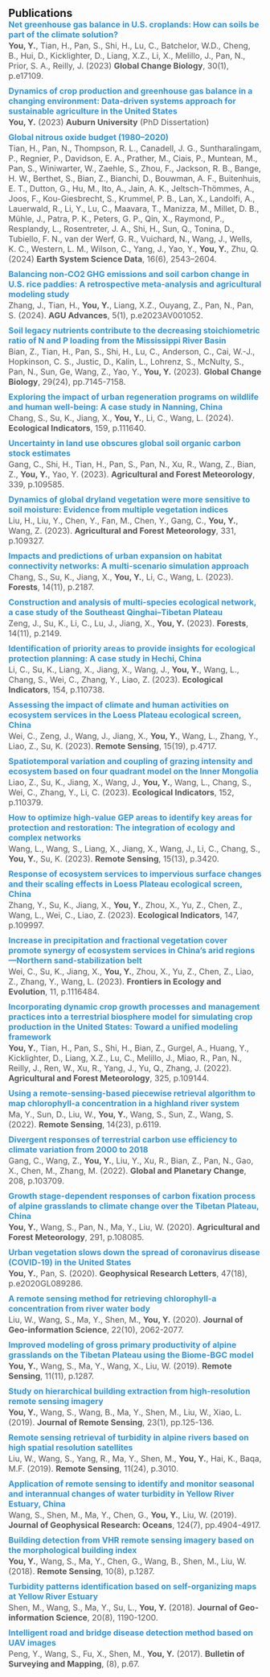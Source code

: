 <h1 id="publications"></h1>
<h2 style="margin: 50px 0px 0px;">Publications</h2>

<div class="publications" style="padding-left: 0px;">
  <div style="margin-bottom: 10px;">
    <div style="margin: 0; padding: 0;">
      <div class="title" style="font-weight: bold; font-size: 16px; margin-bottom: 2px; color: #2f95de;">
        Net greenhouse gas balance in U.S. croplands: How can soils be part of the climate solution?
      </div>
      <div class="author" style="font-size: 16px; color: #555;">
        <strong>You, Y.</strong>, Tian, H., Pan, S., Shi, H., Lu, C., Batchelor, W.D., Cheng, B., Hui, D., Kicklighter, D., Liang, X.Z., Li, X., Melillo, J., Pan, N., Prior, S. A., Reilly, J. (2023) <strong>Global Change Biology</strong>, 30(1), p.e17109.
      </div>
    </div>
  </div>

  <div style="margin-bottom: 10px;">
    <div style="margin: 0; padding: 0;">
      <div class="title" style="font-weight: bold; font-size: 16px; margin-bottom: 2px; color: #2f95de;">
        Dynamics of crop production and greenhouse gas balance in a changing environment: Data-driven systems approach for sustainable agriculture in the United States
      </div>
      <div class="author" style="font-size: 16px; color: #555;">
        <strong>You, Y.</strong> (2023) <strong>Auburn University</strong> (PhD Dissertation)
      </div>
    </div>
  </div>

  <div style="margin-bottom: 10px;">
    <div style="margin: 0; padding: 0;">
      <div class="title" style="font-weight: bold; font-size: 16px; margin-bottom: 2px; color: #2f95de;">
        Global nitrous oxide budget (1980–2020)
      </div>
      <div class="author" style="font-size: 16px; color: #555;">
        Tian, H., Pan, N., Thompson, R. L., Canadell, J. G., Suntharalingam, P., Regnier, P., Davidson, E. A., Prather, M., Ciais, P., Muntean, M., Pan, S., Winiwarter, W., Zaehle, S., Zhou, F., Jackson, R. B., Bange, H. W., Berthet, S., Bian, Z., Bianchi, D., Bouwman, A. F., Buitenhuis, E. T., Dutton, G., Hu, M., Ito, A., Jain, A. K., Jeltsch-Thömmes, A., Joos, F., Kou-Giesbrecht, S., Krummel, P. B., Lan, X., Landolfi, A., Lauerwald, R., Li, Y., Lu, C., Maavara, T., Manizza, M., Millet, D. B., Mühle, J., Patra, P. K., Peters, G. P., Qin, X., Raymond, P., Resplandy, L., Rosentreter, J. A., Shi, H., Sun, Q., Tonina, D., Tubiello, F. N., van der Werf, G. R., Vuichard, N., Wang, J., Wells, K. C., Western, L. M., Wilson, C., Yang, J., Yao, Y., <strong>You, Y.</strong>, Zhu, Q. (2024) <strong>Earth System Science Data</strong>, 16(6), 2543–2604.
      </div>
    </div>
  </div>

  <div style="margin-bottom: 10px;">
    <div style="margin: 0; padding: 0;">
      <div class="title" style="font-weight: bold; font-size: 16px; margin-bottom: 2px; color: #2f95de;">
        Balancing non‐CO2 GHG emissions and soil carbon change in U.S. rice paddies: A retrospective meta‐analysis and agricultural modeling study
      </div>
      <div class="author" style="font-size: 16px; color: #555;">
        Zhang, J., Tian, H., <strong>You, Y.</strong>, Liang, X.Z., Ouyang, Z., Pan, N., Pan, S. (2024). <strong>AGU Advances</strong>, 5(1), p.e2023AV001052.
      </div>
    </div>
  </div>

  <div style="margin-bottom: 10px;">
    <div style="margin: 0; padding: 0;">
      <div class="title" style="font-weight: bold; font-size: 16px; margin-bottom: 2px; color: #2f95de;">
        Soil legacy nutrients contribute to the decreasing stoichiometric ratio of N and P loading from the Mississippi River Basin
      </div>
      <div class="author" style="font-size: 16px; color: #555;">
        Bian, Z., Tian, H., Pan, S., Shi, H., Lu, C., Anderson, C., Cai, W.-J., Hopkinson, C. S., Justic, D., Kalin, L., Lohrenz, S., McNulty, S., Pan, N., Sun, Ge, Wang, Z., Yao, Y., <strong>You, Y.</strong> (2023). <strong>Global Change Biology</strong>, 29(24), pp.7145-7158.
      </div>
    </div>
  </div>

  <div style="margin-bottom: 10px;">
    <div style="margin: 0; padding: 0;">
      <div class="title" style="font-weight: bold; font-size: 16px; margin-bottom: 2px; color: #2f95de;">
        Exploring the impact of urban regeneration programs on wildlife and human well-being: A case study in Nanning, China
      </div>
      <div class="author" style="font-size: 16px; color: #555;">
        Chang, S., Su, K., Jiang, X., <strong>You, Y.</strong>, Li, C., Wang, L. (2024). <strong>Ecological Indicators</strong>, 159, p.111640.
      </div>
    </div>
  </div>

  <div style="margin-bottom: 10px;">
    <div style="margin: 0; padding: 0;">
      <div class="title" style="font-weight: bold; font-size: 16px; margin-bottom: 2px; color: #2f95de;">
        Uncertainty in land use obscures global soil organic carbon stock estimates
      </div>
      <div class="author" style="font-size: 16px; color: #555;">
        Gang, C., Shi, H., Tian, H., Pan, S., Pan, N., Xu, R., Wang, Z., Bian, Z., <strong>You, Y.</strong>, Yao, Y. (2023). <strong>Agricultural and Forest Meteorology</strong>, 339, p.109585.
      </div>
    </div>
  </div>

  <div style="margin-bottom: 10px;">
    <div style="margin: 0; padding: 0;">
      <div class="title" style="font-weight: bold; font-size: 16px; margin-bottom: 2px; color: #2f95de;">
        Dynamics of global dryland vegetation were more sensitive to soil moisture: Evidence from multiple vegetation indices
      </div>
      <div class="author" style="font-size: 16px; color: #555;">
        Liu, H., Liu, Y., Chen, Y., Fan, M., Chen, Y., Gang, C., <strong>You, Y.</strong>, Wang, Z. (2023). <strong>Agricultural and Forest Meteorology</strong>, 331, p.109327.
      </div>
    </div>
  </div>

  <div style="margin-bottom: 10px;">
    <div style="margin: 0; padding: 0;">
      <div class="title" style="font-weight: bold; font-size: 16px; margin-bottom: 2px; color: #2f95de;">
        Impacts and predictions of urban expansion on habitat connectivity networks: A multi-scenario simulation approach
      </div>
      <div class="author" style="font-size: 16px; color: #555;">
        Chang, S., Su, K., Jiang, X., <strong>You, Y.</strong>, Li, C., Wang, L. (2023). <strong>Forests</strong>, 14(11), p.2187.
      </div>
    </div>
  </div>

  <div style="margin-bottom: 10px;">
    <div style="margin: 0; padding: 0;">
      <div class="title" style="font-weight: bold; font-size: 16px; margin-bottom: 2px; color: #2f95de;">
        Construction and analysis of multi-species ecological network, a case study of the Southeast Qinghai–Tibetan Plateau
      </div>
      <div class="author" style="font-size: 16px; color: #555;">
        Zeng, J., Su, K., Li, C., Lu, J., Jiang, X., <strong>You, Y.</strong> (2023). <strong>Forests</strong>, 14(11), p.2149.
      </div>
    </div>
  </div>

  <div style="margin-bottom: 10px;">
    <div style="margin: 0; padding: 0;">
      <div class="title" style="font-weight: bold; font-size: 16px; margin-bottom: 2px; color: #2f95de;">
        Identification of priority areas to provide insights for ecological protection planning: A case study in Hechi, China
      </div>
      <div class="author" style="font-size: 16px; color: #555;">
        Li, C., Su, K., Liang, X., Jiang, X., Wang, J., <strong>You, Y.</strong>, Wang, L., Chang, S., Wei, C., Zhang, Y., Liao, Z. (2023). <strong>Ecological Indicators</strong>, 154, p.110738.
      </div>
    </div>
  </div>

  <div style="margin-bottom: 10px;">
    <div style="margin: 0; padding: 0;">
      <div class="title" style="font-weight: bold; font-size: 16px; margin-bottom: 2px; color: #2f95de;">
        Assessing the impact of climate and human activities on ecosystem services in the Loess Plateau ecological screen, China
      </div>
      <div class="author" style="font-size: 16px; color: #555;">
        Wei, C., Zeng, J., Wang, J., Jiang, X., <strong>You, Y.</strong>, Wang, L., Zhang, Y., Liao, Z., Su, K. (2023). <strong>Remote Sensing</strong>, 15(19), p.4717.
      </div>
    </div>
  </div>

  <div style="margin-bottom: 10px;">
    <div style="margin: 0; padding: 0;">
      <div class="title" style="font-weight: bold; font-size: 16px; margin-bottom: 2px; color: #2f95de;">
        Spatiotemporal variation and coupling of grazing intensity and ecosystem based on four quadrant model on the Inner Mongolia
      </div>
      <div class="author" style="font-size: 16px; color: #555;">
        Liao, Z., Su, K., Jiang, X., Wang, J., <strong>You, Y.</strong>, Wang, L., Chang, S., Wei, C., Zhang, Y., Li, C. (2023). <strong>Ecological Indicators</strong>, 152, p.110379.
      </div>
    </div>
  </div>

  <div style="margin-bottom: 10px;">
    <div style="margin: 0; padding: 0;">
      <div class="title" style="font-weight: bold; font-size: 16px; margin-bottom: 2px; color: #2f95de;">
        How to optimize high-value GEP areas to identify key areas for protection and restoration: The integration of ecology and complex networks
      </div>
      <div class="author" style="font-size: 16px; color: #555;">
        Wang, L., Wang, S., Liang, X., Jiang, X., Wang, J., Li, C., Chang, S., <strong>You, Y.</strong>, Su, K. (2023). <strong>Remote Sensing</strong>, 15(13), p.3420.
      </div>
    </div>
  </div>

  <div style="margin-bottom: 10px;">
    <div style="margin: 0; padding: 0;">
      <div class="title" style="font-weight: bold; font-size: 16px; margin-bottom: 2px; color: #2f95de;">
        Response of ecosystem services to impervious surface changes and their scaling effects in Loess Plateau ecological screen, China
      </div>
      <div class="author" style="font-size: 16px; color: #555;">
        Zhang, Y., Su, K., Jiang, X., <strong>You, Y.</strong>, Zhou, X., Yu, Z., Chen, Z., Wang, L., Wei, C., Liao, Z. (2023). <strong>Ecological Indicators</strong>, 147, p.109997.
      </div>
    </div>
  </div>

  <div style="margin-bottom: 10px;">
    <div style="margin: 0; padding: 0;">
      <div class="title" style="font-weight: bold; font-size: 16px; margin-bottom: 2px; color: #2f95de;">
        Increase in precipitation and fractional vegetation cover promote synergy of ecosystem services in China’s arid regions—Northern sand-stabilization belt
      </div>
      <div class="author" style="font-size: 16px; color: #555;">
        Wei, C., Su, K., Jiang, X., <strong>You, Y.</strong>, Zhou, X., Yu, Z., Chen, Z., Liao, Z., Zhang, Y., Wang, L. (2023). <strong>Frontiers in Ecology and Evolution</strong>, 11, p.1116484.
      </div>
    </div>
  </div>

  <div style="margin-bottom: 10px;">
    <div style="margin: 0; padding: 0;">
      <div class="title" style="font-weight: bold; font-size: 16px; margin-bottom: 2px; color: #2f95de;">
        Incorporating dynamic crop growth processes and management practices into a terrestrial biosphere model for simulating crop production in the United States: Toward a unified modeling framework
      </div>
      <div class="author" style="font-size: 16px; color: #555;">
        <strong>You, Y.</strong>, Tian, H., Pan, S., Shi, H., Bian, Z., Gurgel, A., Huang, Y., Kicklighter, D., Liang, X.Z., Lu, C., Melillo, J., Miao, R., Pan, N., Reilly, J., Ren, W., Xu, R., Yang, J., Yu, Q., Zhang, J. (2022). <strong>Agricultural and Forest Meteorology</strong>, 325, p.109144.
      </div>
    </div>
  </div>


  <div style="margin-bottom: 10px;">
    <div style="margin: 0; padding: 0;">
      <div class="title" style="font-weight: bold; font-size: 16px; margin-bottom: 2px; color: #2f95de;">
        Using a remote-sensing-based piecewise retrieval algorithm to map chlorophyll-a concentration in a highland river system
      </div>
      <div class="author" style="font-size: 16px; color: #555;">
        Ma, Y., Sun, D., Liu, W., <strong>You, Y.</strong>, Wang, S., Sun, Z., Wang, S. (2022). <strong>Remote Sensing</strong>, 14(23), p.6119.
      </div>
    </div>
  </div>

  <div style="margin-bottom: 10px;">
    <div style="margin: 0; padding: 0;">
      <div class="title" style="font-weight: bold; font-size: 16px; margin-bottom: 2px; color: #2f95de;">
        Divergent responses of terrestrial carbon use efficiency to climate variation from 2000 to 2018
      </div>
      <div class="author" style="font-size: 16px; color: #555;">
        Gang, C., Wang, Z., <strong>You, Y.</strong>, Liu, Y., Xu, R., Bian, Z., Pan, N., Gao, X., Chen, M., Zhang, M. (2022). <strong>Global and Planetary Change</strong>, 208, p.103709.
      </div>
    </div>
  </div>

  <div style="margin-bottom: 10px;">
    <div style="margin: 0; padding: 0;">
      <div class="title" style="font-weight: bold; font-size: 16px; margin-bottom: 2px; color: #2f95de;">
        Growth stage-dependent responses of carbon fixation process of alpine grasslands to climate change over the Tibetan Plateau, China
      </div>
      <div class="author" style="font-size: 16px; color: #555;">
        <strong>You, Y.</strong>, Wang, S., Pan, N., Ma, Y., Liu, W. (2020). <strong>Agricultural and Forest Meteorology</strong>, 291, p.108085.
      </div>
    </div>
  </div>

  <div style="margin-bottom: 10px;">
    <div style="margin: 0; padding: 0;">
      <div class="title" style="font-weight: bold; font-size: 16px; margin-bottom: 2px; color: #2f95de;">
        Urban vegetation slows down the spread of coronavirus disease (COVID‐19) in the United States
      </div>
      <div class="author" style="font-size: 16px; color: #555;">
        <strong>You, Y.</strong>, Pan, S. (2020). <strong>Geophysical Research Letters</strong>, 47(18), p.e2020GL089286.
      </div>
    </div>
  </div>

  <div style="margin-bottom: 10px;">
    <div style="margin: 0; padding: 0;">
      <div class="title" style="font-weight: bold; font-size: 16px; margin-bottom: 2px; color: #2f95de;">
        A remote sensing method for retrieving chlorophyll-a concentration from river water body
      </div>
      <div class="author" style="font-size: 16px; color: #555;">
        Liu, W., Wang, S., Ma, Y., Shen, M., <strong>You, Y.</strong> (2020). <strong>Journal of Geo-information Science</strong>, 22(10), 2062-2077.
      </div>
    </div>
  </div>

  <div style="margin-bottom: 10px;">
    <div style="margin: 0; padding: 0;">
      <div class="title" style="font-weight: bold; font-size: 16px; margin-bottom: 2px; color: #2f95de;">
        Improved modeling of gross primary productivity of alpine grasslands on the Tibetan Plateau using the Biome-BGC model
      </div>
      <div class="author" style="font-size: 16px; color: #555;">
        <strong>You, Y.</strong>, Wang, S., Ma, Y., Wang, X., Liu, W. (2019). <strong>Remote Sensing</strong>, 11(11), p.1287.
      </div>
    </div>
  </div>

  <div style="margin-bottom: 10px;">
    <div style="margin: 0; padding: 0;">
      <div class="title" style="font-weight: bold; font-size: 16px; margin-bottom: 2px; color: #2f95de;">
        Study on hierarchical building extraction from high-resolution remote sensing imagery
      </div>
      <div class="author" style="font-size: 16px; color: #555;">
        <strong>You, Y.</strong>, Wang, S., Wang, B., Ma, Y., Shen, M., Liu, W., Xiao, L. (2019). <strong>Journal of Remote Sensing</strong>, 23(1), pp.125-136.
      </div>
    </div>
  </div>

  <div style="margin-bottom: 10px;">
    <div style="margin: 0; padding: 0;">
      <div class="title" style="font-weight: bold; font-size: 16px; margin-bottom: 2px; color: #2f95de;">
        Remote sensing retrieval of turbidity in alpine rivers based on high spatial resolution satellites
      </div>
      <div class="author" style="font-size: 16px; color: #555;">
        Liu, W., Wang, S., Yang, R., Ma, Y., Shen, M., <strong>You, Y.</strong>, Hai, K., Baqa, M.F. (2019). <strong>Remote Sensing</strong>, 11(24), p.3010.
      </div>
    </div>
  </div>

  <div style="margin-bottom: 10px;">
    <div style="margin: 0; padding: 0;">
      <div class="title" style="font-weight: bold; font-size: 16px; margin-bottom: 2px; color: #2f95de;">
        Application of remote sensing to identify and monitor seasonal and interannual changes of water turbidity in Yellow River Estuary, China
      </div>
      <div class="author" style="font-size: 16px; color: #555;">
        Wang, S., Shen, M., Ma, Y., Chen, G., <strong>You, Y.</strong>, Liu, W. (2019). <strong>Journal of Geophysical Research: Oceans</strong>, 124(7), pp.4904-4917.
      </div>
    </div>
  </div>

  <div style="margin-bottom: 10px;">
    <div style="margin: 0; padding: 0;">
      <div class="title" style="font-weight: bold; font-size: 16px; margin-bottom: 2px; color: #2f95de;">
        Building detection from VHR remote sensing imagery based on the morphological building index
      </div>
      <div class="author" style="font-size: 16px; color: #555;">
        <strong>You, Y.</strong>, Wang, S., Ma, Y., Chen, G., Wang, B., Shen, M., Liu, W. (2018). <strong>Remote Sensing</strong>, 10(8), p.1287.
      </div>
    </div>
  </div>

  <div style="margin-bottom: 10px;">
    <div style="margin: 0; padding: 0;">
      <div class="title" style="font-weight: bold; font-size: 16px; margin-bottom: 2px; color: #2f95de;">
        Turbidity patterns identification based on self-organizing maps at Yellow River Estuary
      </div>
      <div class="author" style="font-size: 16px; color: #555;">
        Shen, M., Wang, S., Ma, Y., Su, L., <strong>You, Y.</strong> (2018). <strong>Journal of Geo-information Science</strong>, 20(8), 1190-1200.
      </div>
    </div>
  </div>

  <div style="margin-bottom: 10px;">
    <div style="margin: 0; padding: 0;">
      <div class="title" style="font-weight: bold; font-size: 16px; margin-bottom: 2px; color: #2f95de;">
        Intelligent road and bridge disease detection method based on UAV images
      </div>
      <div class="author" style="font-size: 16px; color: #555;">
        Peng, Y., Wang, S., Fu, X., Shen, M., <strong>You, Y.</strong> (2017). <strong>Bulletin of Surveying and Mapping</strong>, (8), p.67.
      </div>
    </div>
  </div>

</div>
